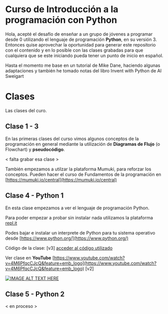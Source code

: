 # Curso de Introducción a la programación con Python

Hola, acepté el desafío de enseñar a un grupo de jóvenes a programar desde 0 utilizando el lenguaje de programación **Python**, en su versión 3.
Entonces quise aprovechar la oportunidad para generar este repositorio con el contenido y en lo posible con las clases grabadas para que cualquiera que se este iniciando pueda tener un punto de inicio en español.

Hasta el momento me base en un tutorial de Mike Dane, haciendo algunas adaptaciones y también he tomado notas del libro Invent with Python de Al Sweigart


# Clases

Las clases del curo.

## Clase 1 - 3

En las primeras clases del curso vimos algunos conceptos de la programación en general mediante la utilización de **Diagramas de Flujo** (o Flowchart) y **pseudocódigo**​.

< falta grabar esa clase >

También empezamos a utilzar la plataforma Mumuki, para reforzar los conceptos. Pueden hacer el curso de Fundamentos de la programación en [https://mumuki.io/central](https://mumuki.io/central)

## Clase 4 - Python 1
En esta clase empezamos a ver el lenguaje de programación Python.

Para poder empezar a probar sin instalar nada utilizamos la plataforma [repl.it](https://repl.it/)

Podes bajar e instalar un interprete de Python para tu sistema operativo desde [https://www.python.org/](https://www.python.org/)

Código de la clase: [v3] [acceder al código utilizado](https://github.com/matiasmasca/curso_python/tree/Clase01)

Ver clase en **YouTube** [https://www.youtube.com/watch?v=4M6PfqcCJcQ&feature=emb_logo](https://www.youtube.com/watch?v=4M6PfqcCJcQ&feature=emb_logo) [v2]


[![IMAGE ALT TEXT HERE](http://img.youtube.com/vi/4M6PfqcCJcQ/0.jpg)](http://www.youtube.com/watch?v=4M6PfqcCJcQ)


## Clase 5 - Python 2
< en proceso >




